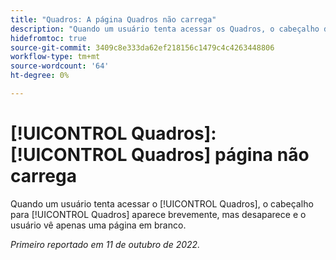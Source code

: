 ```yaml
---
title: "Quadros: A página Quadros não carrega"
description: "Quando um usuário tenta acessar os Quadros, o cabeçalho dos Quadros aparece brevemente, mas depois desaparece e o usuário vê apenas uma página em branco."
hidefromtoc: true
source-git-commit: 3409c8e333da62ef218156c1479c4c4263448806
workflow-type: tm+mt
source-wordcount: '64'
ht-degree: 0%

---
```



# [!UICONTROL Quadros]: [!UICONTROL Quadros] página não carrega

Quando um usuário tenta acessar o [!UICONTROL Quadros], o cabeçalho para [!UICONTROL Quadros] aparece brevemente, mas desaparece e o usuário vê apenas uma página em branco.

_Primeiro reportado em 11 de outubro de 2022._


